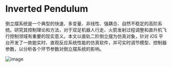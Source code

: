# Inverted Pendulum

倒立摆系统是一个典型的快速、多变量、非线性、强耦合、自然不稳定的高阶系统。研究其控制理论和方法，对于双足机器人行走、火箭发射过程调整和直升机飞行控制领域有重要的现实意义。本文以直轨二阶倒立摆为仿真对象，针对 iOS 平台开发了一款能实时、直观反应系统性能的仿真软件，并可实时调节模型、控制器参数，以分析各个环节参数对倒立摆系统的影响。



![image]()